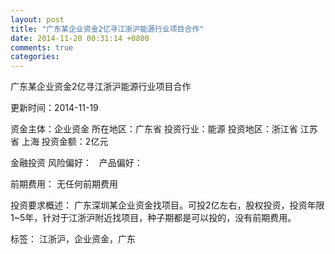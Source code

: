 ```yaml
---
layout: post
title: "广东某企业资金2亿寻江浙沪能源行业项目合作"
date: 2014-11-20 00:31:14 +0800
comments: true
categories: 
---
```

广东某企业资金2亿寻江浙沪能源行业项目合作



更新时间：2014-11-19

资金主体：企业资金
所在地区：广东省
投资行业：能源
投资地区：浙江省 江苏省 上海
投资金额：2亿元

金融投资
风险偏好：
                             
                                                                                产品偏好：

前期费用：
无任何前期费用

投资要求概述：
广东深圳某企业资金找项目。可投2亿左右，股权投资，投资年限1~5年，针对于江浙沪附近找项目，种子期都是可以投的，没有前期费用。

标签：
江浙沪，企业资金，广东

